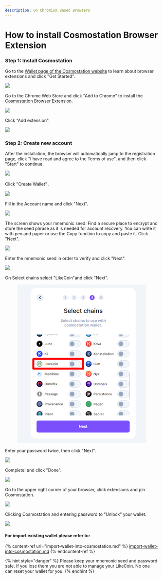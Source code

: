 ```yaml
---
description: On Chromium Based Browsers
---
```


# How to install Cosmostation Browser Extension

### Step 1: Install Cosmostation

Go to the [Wallet page of the Cosmostation website](https://www.cosmostation.io/wallet/#extension) to learn about browser extensions and click "Get Started".

![](<../../../.gitbook/assets/Comostation 1.png>)

Go to the Chrome Web Store and click "Add to Chrome" to install the [Cosmostation Browser Extension](https://chrome.google.com/webstore/detail/cosmostation/fpkhgmpbidmiogeglndfbkegfdlnajnf?utm\_source=chrome-ntp-icon).

![](<../../../.gitbook/assets/Comostation 2.png>)

Click "Add extension".

![](<../../../.gitbook/assets/Comostation 3.png>)

### Step 2: Create new account

After the installation, the browser will automatically jump to the registration page, click "I have read and agree to the Terms of use", and then click "Start" to continue.

![](<../../../.gitbook/assets/Comostation 4.png>)

Click "Create Wallet"．

![](<../../../.gitbook/assets/Comostation 5.png>)

Fill in the Account name and click "Next".

![](<../../../.gitbook/assets/Comostation 6.png>)

The screen shows your mnemonic seed. Find a secure place to encrypt and store the seed phrase as it is needed for account recovery. You can write it with pen and paper or use the Copy function to copy and paste it. Click "Next".

![](<../../../.gitbook/assets/Comostation 7.png>)

Enter the mnemonic seed in order to verify and click "Next".

![](<../../../.gitbook/assets/Comostation 8.png>)

On Select chains select "LikeCoin"and click "Next".

<figure><img src="../../../.gitbook/assets/Comostation 9.png" alt=""><figcaption></figcaption></figure>

Enter your password twice, then click "Next".

![](<../../../.gitbook/assets/Comostation 10.png>)

Complete! and click "Done".

![](<../../../.gitbook/assets/Comostation 11.png>)

Go to the upper right corner of your browser, click extensions and pin Cosmostation.

![](<../../../.gitbook/assets/Comostation 12.png>)

Clicking Cosmostation and entering password to "Unlock" your wallet.

![](<../../../.gitbook/assets/Comostation 13.png>)

#### For import existing wallet please refer to:

{% content-ref url="import-wallet-into-cosmostation.md" %}
[import-wallet-into-cosmostation.md](import-wallet-into-cosmostation.md)
{% endcontent-ref %}

{% hint style="danger" %}
Please keep your mnemonic seed and password safe. If you lose them you are not able to manage your LikeCoin. No one can reset your wallet for you.
{% endhint %}
